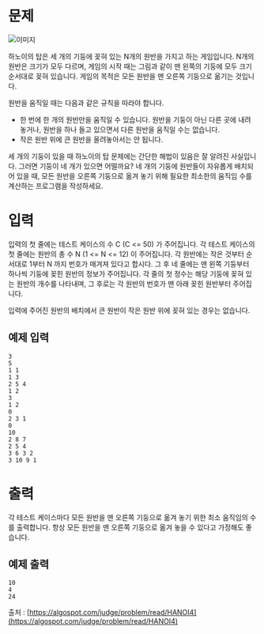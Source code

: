# 문제

![이미지](http://algospot.com/media/judge-attachments/8cb6ad23fcf3eb42d978d8da99e9ace3/Hanoi.jpg)

하노이의 탑은 세 개의 기둥에 꽂혀 있는 N개의 원반을 가지고 하는 게임입니다. N개의 원반은 크기가 모두 다르며, 게임의 시작 때는 그림과 같이 맨 왼쪽의 기둥에 모두 크기 순서대로 꽂혀 있습니다. 게임의 목적은 모든 원반을 맨 오른쪽 기둥으로 옮기는 것입니다.

원반을 움직일 때는 다음과 같은 규칙을 따라야 합니다.

 - 한 번에 한 개의 원반만을 움직일 수 있습니다. 원반을 기둥이 아닌 다른 곳에 내려놓거나, 원반을 하나 들고 있으면서 다른 원반을 움직일 수는 없습니다.
 - 작은 원반 위에 큰 원반을 올려놓아서는 안 됩니다.

세 개의 기둥이 있을 때 하노이의 탑 문제에는 간단한 해법이 있음은 잘 알려진 사실입니다. 그러면 기둥이 네 개가 있으면 어떨까요? 네 개의 기둥에 원반들이 자유롭게 배치되어 있을 때, 모든 원반을 오른쪽 기둥으로 옮겨 놓기 위해 필요한 최소한의 움직임 수를 계산하는 프로그램을 작성하세요.



# 입력

입력의 첫 줄에는 테스트 케이스의 수 C (C <= 50) 가 주어집니다. 각 테스트 케이스의 첫 줄에는 원반의 총 수 N (1 <= N <= 12) 이 주어집니다. 각 원반에는 작은 것부터 순서대로 1부터 N 까지 번호가 매겨져 있다고 합시다. 그 후 네 줄에는 맨 왼쪽 기둥부터 하나씩 기둥에 꽂힌 원반의 정보가 주어집니다. 각 줄의 첫 정수는 해당 기둥에 꽂혀 있는 원반의 개수를 나타내며, 그 후로는 각 원반의 번호가 맨 아래 꽂힌 원반부터 주어집니다.

입력에 주어진 원반의 배치에서 큰 원반이 작은 원반 위에 꽂혀 있는 경우는 없습니다.

## 예제 입력
```
3
5
1 1
1 3
2 5 4
1 2
3
1 2
0
2 3 1
0
10
2 8 7
2 5 4
3 6 3 2
3 10 9 1 
```

# 출력

각 테스트 케이스마다 모든 원반을 맨 오른쪽 기둥으로 옮겨 놓기 위한 최소 움직임의 수를 출력합니다. 항상 모든 원반을 맨 오른쪽 기둥으로 옮겨 놓을 수 있다고 가정해도 좋습니다.

## 예제 출력
```
10
4
24
```

출처 : [https://algospot.com/judge/problem/read/HANOI4](https://algospot.com/judge/problem/read/HANOI4)
